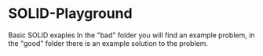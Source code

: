 # SOLID-Playground
Basic SOLID exaples
In the "bad" folder you will find an example problem, in the "good" folder there is an example solution to the problem.
